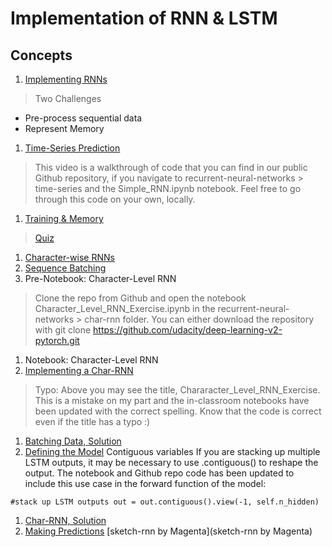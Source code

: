 # Implementation of RNN & LSTM 

## Concepts

1. [Implementing RNNs](https://www.youtube.com/watch?time_continue=5&v=BHoiwB61ays)
> Two Challenges
* Pre-process sequential data
* Represent Memory

1. [Time-Series Prediction](https://www.youtube.com/watch?time_continue=4&v=xV5jHLFfJbQ)
>This video is a walkthrough of code that you can find in our public Github repository, if you navigate to recurrent-neural-networks > time-series and the Simple_RNN.ipynb notebook. Feel free to go through this code on your own, locally.
1. [Training & Memory](https://www.youtube.com/watch?time_continue=7&v=sx7T_KP5v9I)
>[Quiz](images/Quiz_implementation_lstm.png)
1. [Character-wise RNNs](https://www.youtube.com/watch?v=dXl3eWCGLdU)
1. [Sequence Batching](https://www.youtube.com/watch?v=Z4OiyU0Cldg)
1. Pre-Notebook: Character-Level RNN
> Clone the repo from Github and open the notebook Character_Level_RNN_Exercise.ipynb in the recurrent-neural-networks > char-rnn folder. You can either download the repository with git clone https://github.com/udacity/deep-learning-v2-pytorch.git
1. Notebook: Character-Level RNN
1. [Implementing a Char-RNN](https://www.youtube.com/watch?v=MMtgZXzFB10)
> Typo: Above you may see the title, Chararacter_Level_RNN_Exercise. This is a mistake on my part and the in-classroom notebooks have been updated with the correct spelling.
Know that the code is correct even if the title has a typo :)
1. [Batching Data, Solution](https://www.youtube.com/watch?v=9Eg0wf3eW-k)
1. [Defining the Model](https://www.youtube.com/watch?v=_LWzyqq4hCY)
Contiguous variables
If you are stacking up multiple LSTM outputs, it may be necessary to use .contiguous() to reshape the output. The notebook and Github repo code has been updated to include this use case in the forward function of the model:

`
 	#stack up LSTM outputs
	out = out.contiguous().view(-1, self.n_hidden)
`
1. [Char-RNN, Solution](https://www.youtube.com/watch?v=ed33qePHrJM)
1. [Making Predictions](https://www.youtube.com/watch?time_continue=9&v=BhrpV3kwATo)
[sketch-rnn by Magenta](sketch-rnn by Magenta)







